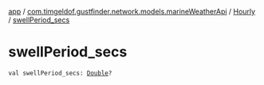 [app](../../index.md) / [com.timgeldof.gustfinder.network.models.marineWeatherApi](../index.md) / [Hourly](index.md) / [swellPeriod_secs](./swell-period_secs.md)

# swellPeriod_secs

`val swellPeriod_secs: `[`Double`](https://kotlinlang.org/api/latest/jvm/stdlib/kotlin/-double/index.html)`?`